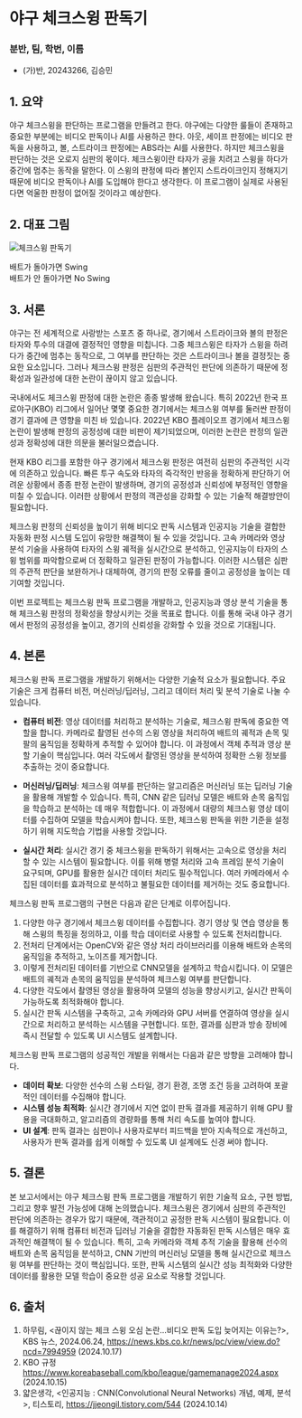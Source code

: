 # 야구 체크스윙 판독기

### 분반, 팀, 학번, 이름
- (가)반, 20243266, 김승민

## 1. 요약
야구 체크스윙을 판단하는 프로그램을 만들려고 한다. 야구에는 다양한 룰들이 존재하고 중요한 부분에는 비디오 판독이나 AI를 사용하곤 한다. 아웃, 세이프 판정에는 비디오 판독을 사용하고, 볼, 스트라이크 판정에는 ABS라는 AI를 사용한다. 하지만 체크스윙을 판단하는 것은 오로지 심판의 몫이다. 체크스윙이란 타자가 공을 치려고 스윙을 하다가 중간에 멈추는 동작을 말한다. 이 스윙의 판정에 따라 볼인지 스트라이크인지 정해지기 때문에 비디오 판독이나 AI를 도입해야 한다고 생각한다. 이 프로그램이 실제로 사용된다면 억울한 판정이 없어질 것이라고 예상한다.

## 2. 대표 그림
![체크스윙 판독기](체크스윙_판독기.png)

배트가 돌아가면 Swing  
배트가 안 돌아가면 No Swing

## 3. 서론
야구는 전 세계적으로 사랑받는 스포츠 중 하나로, 경기에서 스트라이크와 볼의 판정은 타자와 투수의 대결에 결정적인 영향을 미칩니다. 그중 체크스윙은 타자가 스윙을 하려다가 중간에 멈추는 동작으로, 그 여부를 판단하는 것은 스트라이크나 볼을 결정짓는 중요한 요소입니다. 그러나 체크스윙 판정은 심판의 주관적인 판단에 의존하기 때문에 정확성과 일관성에 대한 논란이 끊이지 않고 있습니다.

국내에서도 체크스윙 판정에 대한 논란은 종종 발생해 왔습니다. 특히 2022년 한국 프로야구(KBO) 리그에서 일어난 몇몇 중요한 경기에서는 체크스윙 여부를 둘러싼 판정이 경기 결과에 큰 영향을 미친 바 있습니다. 2022년 KBO 플레이오프 경기에서 체크스윙 논란이 발생해 판정의 공정성에 대한 비판이 제기되었으며, 이러한 논란은 판정의 일관성과 정확성에 대한 의문을 불러일으켰습니다.

현재 KBO 리그를 포함한 야구 경기에서 체크스윙 판정은 여전히 심판의 주관적인 시각에 의존하고 있습니다. 빠른 투구 속도와 타자의 즉각적인 반응을 정확하게 판단하기 어려운 상황에서 종종 판정 논란이 발생하며, 경기의 공정성과 신뢰성에 부정적인 영향을 미칠 수 있습니다. 이러한 상황에서 판정의 객관성을 강화할 수 있는 기술적 해결방안이 필요합니다.

체크스윙 판정의 신뢰성을 높이기 위해 비디오 판독 시스템과 인공지능 기술을 결합한 자동화 판정 시스템 도입이 유망한 해결책이 될 수 있을 것입니다. 고속 카메라와 영상 분석 기술을 사용하여 타자의 스윙 궤적을 실시간으로 분석하고, 인공지능이 타자의 스윙 범위를 파악함으로써 더 정확하고 일관된 판정이 가능합니다. 이러한 시스템은 심판의 주관적 판단을 보완하거나 대체하여, 경기의 판정 오류를 줄이고 공정성을 높이는 데 기여할 것입니다.

이번 프로젝트는 체크스윙 판독 프로그램을 개발하고, 인공지능과 영상 분석 기술을 통해 체크스윙 판정의 정확성을 향상시키는 것을 목표로 합니다. 이를 통해 국내 야구 경기에서 판정의 공정성을 높이고, 경기의 신뢰성을 강화할 수 있을 것으로 기대됩니다.

## 4. 본론
체크스윙 판독 프로그램을 개발하기 위해서는 다양한 기술적 요소가 필요합니다. 주요 기술은 크게 컴퓨터 비전, 머신러닝/딥러닝, 그리고 데이터 처리 및 분석 기술로 나눌 수 있습니다.

- **컴퓨터 비전**: 영상 데이터를 처리하고 분석하는 기술로, 체크스윙 판독에 중요한 역할을 합니다. 카메라로 촬영된 선수의 스윙 영상을 처리하여 배트의 궤적과 손목 및 팔의 움직임을 정확하게 추적할 수 있어야 합니다. 이 과정에서 객체 추적과 영상 분할 기술이 핵심입니다. 여러 각도에서 촬영된 영상을 분석하여 정확한 스윙 정보를 추출하는 것이 중요합니다.

- **머신러닝/딥러닝**: 체크스윙 여부를 판단하는 알고리즘은 머신러닝 또는 딥러닝 기술을 활용해 개발할 수 있습니다. 특히, CNN 같은 딥러닝 모델은 배트와 손목 움직임을 학습하고 분석하는 데 매우 적합합니다. 이 과정에서 대량의 체크스윙 영상 데이터를 수집하여 모델을 학습시켜야 합니다. 또한, 체크스윙 판독을 위한 기준을 설정하기 위해 지도학습 기법을 사용할 것입니다.

- **실시간 처리**: 실시간 경기 중 체크스윙을 판독하기 위해서는 고속으로 영상을 처리할 수 있는 시스템이 필요합니다. 이를 위해 병렬 처리와 고속 프레임 분석 기술이 요구되며, GPU를 활용한 실시간 데이터 처리도 필수적입니다. 여러 카메라에서 수집된 데이터를 효과적으로 분석하고 불필요한 데이터를 제거하는 것도 중요합니다.

체크스윙 판독 프로그램의 구현은 다음과 같은 단계로 이루어집니다.
1. 다양한 야구 경기에서 체크스윙 데이터를 수집합니다. 경기 영상 및 연습 영상을 통해 스윙의 특징을 정의하고, 이를 학습 데이터로 사용할 수 있도록 전처리합니다.
2. 전처리 단계에서는 OpenCV와 같은 영상 처리 라이브러리를 이용해 배트와 손목의 움직임을 추적하고, 노이즈를 제거합니다.
3. 이렇게 전처리된 데이터를 기반으로 CNN모델을 설계하고 학습시킵니다. 이 모델은 배트의 궤적과 손목의 움직임을 분석하여 체크스윙 여부를 판단합니다.
4. 다양한 각도에서 촬영된 영상을 활용하여 모델의 성능을 향상시키고, 실시간 판독이 가능하도록 최적화해야 합니다.
5. 실시간 판독 시스템을 구축하고, 고속 카메라와 GPU 서버를 연결하여 영상을 실시간으로 처리하고 분석하는 시스템을 구현합니다. 또한, 결과를 심판과 방송 장비에 즉시 전달할 수 있도록 UI 시스템도 설계합니다.

체크스윙 판독 프로그램의 성공적인 개발을 위해서는 다음과 같은 방향을 고려해야 합니다.
- **데이터 확보**: 다양한 선수의 스윙 스타일, 경기 환경, 조명 조건 등을 고려하여 포괄적인 데이터를 수집해야 합니다.
- **시스템 성능 최적화**: 실시간 경기에서 지연 없이 판독 결과를 제공하기 위해 GPU 활용을 극대화하고, 알고리즘의 경량화를 통해 처리 속도를 높여야 합니다.
- **UI 설계**: 판독 결과는 심판이나 사용자로부터 피드백을 받아 지속적으로 개선하고, 사용자가 판독 결과를 쉽게 이해할 수 있도록 UI 설계에도 신경 써야 합니다.

## 5. 결론
본 보고서에서는 야구 체크스윙 판독 프로그램을 개발하기 위한 기술적 요소, 구현 방법, 그리고 향후 발전 가능성에 대해 논의했습니다. 체크스윙은 경기에서 심판의 주관적인 판단에 의존하는 경우가 많기 때문에, 객관적이고 공정한 판독 시스템이 필요합니다. 이를 해결하기 위해 컴퓨터 비전과 딥러닝 기술을 결합한 자동화된 판독 시스템은 매우 효과적인 해결책이 될 수 있습니다. 특히, 고속 카메라와 객체 추적 기술을 활용해 선수의 배트와 손목 움직임을 분석하고, CNN 기반의 머신러닝 모델을 통해 실시간으로 체크스윙 여부를 판단하는 것이 핵심입니다. 또한, 판독 시스템의 실시간 성능 최적화와 다양한 데이터를 활용한 모델 학습이 중요한 성공 요소로 작용할 것입니다.

## 6. 출처
1. 하무림, <끊이지 않는 체크 스윙 오심 논란…비디오 판독 도입 늦어지는 이유는?>, KBS 뉴스, 2024.06.24, https://news.kbs.co.kr/news/pc/view/view.do?ncd=7994959 (2024.10.17)  
2. KBO 규정 https://www.koreabaseball.com/kbo/league/gamemanage2024.aspx (2024.10.15)  
3. 얇은생각, <인공지능 : CNN(Convolutional Neural Networks) 개념, 예제, 분석>, 티스토리, https://jjeongil.tistory.com/544 (2024.10.14)
